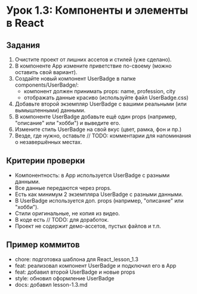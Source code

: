 # Урок 1.3: Компоненты и элементы в React

## Задания
1. Очистите проект от лишних ассетов и стилей (уже сделано).
2. В компоненте App измените приветствие по-своему (можно оставить свой вариант).
3. Создайте новый компонент UserBadge в папке components/UserBadge/:
    - компонент должен принимать props: name, profession, city
    - отображать данные красиво (используйте файл UserBadge.css)
4. Добавьте второй экземпляр UserBadge с вашими реальными (или вымышленными) данными.
5. В компоненте UserBadge добавьте ещё один props (например, "описание" или "хобби") и выведите его.
6. Измените стиль UserBadge на свой вкус (цвет, рамка, фон и пр.)
7. Везде, где нужно, оставьте // TODO: комментарии для напоминания о незавершённых местах.

## Критерии проверки
- Компонентность: в App используется UserBadge с разными данными.
- Все данные передаются через props.
- Есть как минимум 2 экземпляра UserBadge с разными данными.
- В UserBadge используется доп. props (например, "описание" или "хобби").
- Стили оригинальные, не копия из видео.
- В коде есть // TODO: для доработок.
- Проект не содержит демо-ассетов, пустых файлов и т.п.

## Пример коммитов
- chore: подготовка шаблона для React_lesson_1.3
- feat: реализовал компонент UserBadge и подключил его в App
- feat: добавил второй UserBadge и новые props
- style: обновил оформление UserBadge
- docs: добавил lesson-1.3.md
